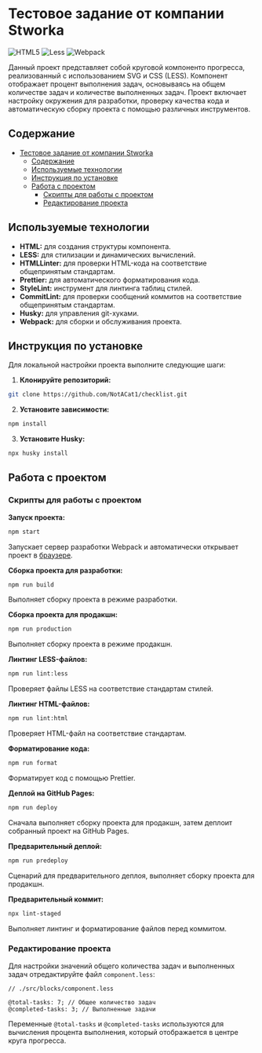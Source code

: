# Тестовое задание от компании Stworka

![HTML5](https://img.shields.io/badge/html5-%23E34F26.svg?style=for-the-badge&logo=html5&logoColor=white)
![Less](https://img.shields.io/badge/less-2B4C80?style=for-the-badge&logo=less&logoColor=white)
![Webpack](https://img.shields.io/badge/webpack-%238DD6F9.svg?style=for-the-badge&logo=webpack&logoColor=black)

Данный проект представляет собой круговой компоненто прогресса, реализованный с использованием SVG и CSS (LESS). Компонент отображает процент выполнения задач, основываясь на общем количестве задач и количестве выполненных задач. Проект включает настройку окружения для разработки, проверку качества кода и автоматическую сборку проекта с помощью различных инструментов.

## Содержание

- [Тестовое задание от компании Stworka](#тестовое-задание-от-компании-stworka)
  - [Содержание](#содержание)
  - [Используемые технологии](#используемые-технологии)
  - [Инструкция по установке](#инструкция-по-установке)
  - [Работа с проектом](#работа-с-проектом)
    - [Скрипты для работы с проектом](#скрипты-для-работы-с-проектом)
    - [Редактирование проекта](#редактирование-проекта)

## Используемые технологии

- **HTML:** для создания структуры компонента.
- **LESS:** для стилизации и динамических вычислений.
- **HTMLLinter:** для проверки HTML-кода на соответствие общепринятым стандартам.
- **Prettier:** для автоматического форматирования кода.
- **StyleLint:** инструмент для линтинга таблиц стилей.
- **CommitLint:** для проверки сообщений коммитов на соответствие общепринятым стандартам.
- **Husky:** для управления git-хуками.
- **Webpack:** для сборки и обслуживания проекта.

## Инструкция по установке

Для локальной настройки проекта выполните следующие шаги:

1. **Клонируйте репозиторий:**

```bash
git clone https://github.com/NotACat1/checklist.git
```

2. **Установите зависимости:**

```bash
npm install
```

3. **Установите Husky:**

```bash
npx husky install
```

## Работа с проектом

### Скрипты для работы с проектом

**Запуск проекта:**

```bash
npm start
```

Запускает сервер разработки Webpack и автоматически открывает проект в [браузере](http://localhost:9000/).

**Сборка проекта для разработки:**

```bash
npm run build
```

Выполняет сборку проекта в режиме разработки.

**Сборка проекта для продакшн:**

```bash
npm run production
```

Выполняет сборку проекта в режиме продакшн.

**Линтинг LESS-файлов:**

```bash
npm run lint:less
```

Проверяет файлы LESS на соответствие стандартам стилей.

**Линтинг HTML-файлов:**

```bash
npm run lint:html
```

Проверяет HTML-файл на соответствие стандартам.

**Форматирование кода:**

```bash
npm run format
```

Форматирует код с помощью Prettier.

**Деплой на GitHub Pages:**

```bash
npm run deploy
```

Сначала выполняет сборку проекта для продакшн, затем деплоит собранный проект на GitHub Pages.

**Предварительный деплой:**

```bash
npm run predeploy
```

Сценарий для предварительного деплоя, выполняет сборку проекта для продакшн.

**Предварительный коммит:**

```bash
npx lint-staged
```

Выполняет линтинг и форматирование файлов перед коммитом.

### Редактирование проекта

Для настройки значений общего количества задач и выполненных задач отредактируйте файл `component.less`:

```less
// ./src/blocks/component.less

@total-tasks: 7; // Общее количество задач
@completed-tasks: 3; // Выполненные задачи
```

Переменные `@total-tasks` и `@completed-tasks` используются для вычисления процента выполнения, который отображается в центре круга прогресса.
